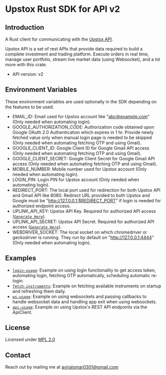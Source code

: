 # Upstox Rust SDK for API v2

## Introduction

A Rust client for communicating with the <a href="https://upstox.com/uplink/">Upstox API</a>.

Upstox API is a set of rest APIs that provide data required to build a complete investment and trading platform. Execute orders in real time, manage user portfolio, stream live market data (using Websocket), and a lot more with this crate.

- API version: v2

## Environment Variables

These environment variables are used optionally in the SDK depending on the features to be used.

- EMAIL_ID: Email used for Upstox account like "abc@example.com" (Only needed when automating login).
- GOOGLE_AUTHORIZATION_CODE: Authorization code obtained upon Google OAuth 2.0 Authentication which expires in 1 hr. Provide newly fetched value only when manual login page is needed to be skipped (Only needed when automating fetching OTP and using Gmail).
- GOOGLE_CLIENT_ID: Google Client ID for Google Gmail API access (Only needed when automating fetching OTP and using Gmail).
- GOOGLE_CLIENT_SECRET: Google Client Secret for Google Gmail API access (Only needed when automating fetching OTP and using Gmail).
- MOBILE_NUMBER: Mobile number used for Upstox account (Only needed when automating login).
- LOGIN_PIN: Login PIN for Upstox account (Only needed when automating login).
- REDIRECT_PORT: The local port used for redirection for both Upstox API and Gmail API like 8080. Redirect URL provided to both Upstox and Google must be "http://127.0.0.1:$REDIRECT_PORT" if login is needed for authorized endpoint access.
- UPLINK_API_KEY: Upstox API Key. Required for authorized API access ([`Generate Here`](https://account.upstox.com/developer/apps)).
- UPLINK_API_SECRET: Upstox API Secret. Required for authorized API access ([`Generate Here`](https://account.upstox.com/developer/apps)).
- WEBDRIVER_SOCKET: The local socket on which chromedriver or geckodriver is running. They run by default on "http://127.0.0.1:4444" (Only needed when automating login).


## Examples

- [`login-usage`](https://github.com/Aviral-Omar/upstox-rust-sdk/tree/main/examples/login_usage): Example on using login functionality to get access token, automating login, fetching OTP automatically, scheduling automatic re-login.
- [`fetch-instruments`](https://github.com/Aviral-Omar/upstox-rust-sdk/tree/main/examples/fetch_instruments): Example on fetching available instruments on startup and refreshing them daily.
- [`ws-usage`](https://github.com/Aviral-Omar/upstox-rust-sdk/tree/main/examples/ws_usage): Example on using websockets and passing callbacks to handle websocket data and handling app exit when using websockets.
- [`api-usage`](https://github.com/Aviral-Omar/upstox-rust-sdk/tree/main/examples/api_usage): Example on using Upstox's REST API endpoints via the ApiClient.

## License

Licensed under <a href="https://choosealicense.com/licenses/mpl-2.0/">MPL 2.0</a>


## Contact

Reach out by mailing me at aviralomar0301@gmail.com
